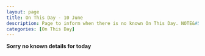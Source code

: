 ```yaml
---
layout: page
title: On This Day - 10 June
description: Page to inform when there is no known On This Day. NOTE&#58; There may still be comments.
categories: [On This Day]
---
```


**Sorry no known details for today**

